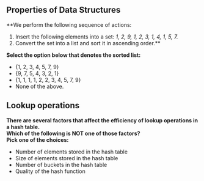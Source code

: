 ## Properties of Data Structures ##

**We perform the following sequence of actions:  
 1. Insert the following elements into a set: *1, 2, 9, 1, 2, 3, 1, 4, 1, 5, 7.*  
2. Convert the set into a list and sort it in ascending order.**  
 
**Select the option below that denotes the sorted list:**  

* {1, 2, 3, 4, 5, 7, 9}
* {9, 7, 5, 4, 3, 2, 1}
* {1, 1, 1, 1, 2, 2, 3, 4, 5, 7, 9}
* None of the above.

## Lookup operations ##

**There are several factors that affect the efficiency of lookup operations in a hash table.  
Which of the following is NOT one of those factors?  
Pick one of the choices:**  

* Number of elements stored in the hash table 
* Size of elements stored in the hash table 
* Number of buckets in the hash table
* Quality of the hash function
